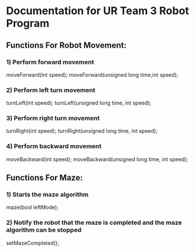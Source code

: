 # Documentation for UR Team 3 Robot Program

## Functions For Robot Movement:

### 1) Perform forward movement
moveForward(int speed);
moveForward(unsigned long time,int speed);

### 2) Perform left turn movement
turnLeft(int speed);
turnLeft(unsigned long time, int speed);

### 3) Perform right turn movement
turnRight(int speed);
turnRight(unsigned long time, int speed);

### 4) Perform backward movement
moveBackward(int speed);
moveBackward(unsigned long time, int speed);

## Functions For Maze:
### 1) Starts the maze algorithm
maze(bool leftMode);
### 2) Notify the robot that the maze is completed and the maze algorithm can be stopped
setMazeCompleted();
